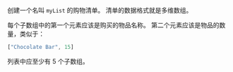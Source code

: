 创建一个名叫 `myList` 的购物清单。 清单的数据格式就是多维数组。

每个子数组中的第一个元素应该是购买的物品名称。 第二个元素应该是物品的数量，类似于：

```js
["Chocolate Bar", 15]
```

列表中应至少有 5 个子数组。


